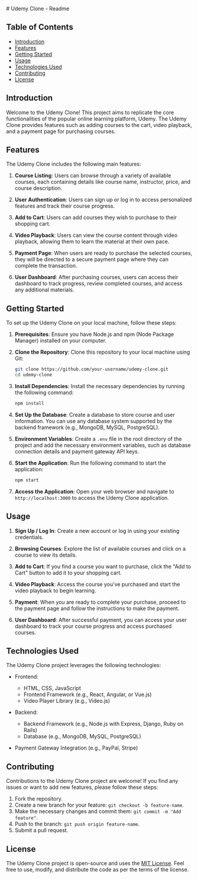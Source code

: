 <p># Udemy Clone - Readme

## Table of Contents

- [Introduction](#introduction)
- [Features](#features)
- [Getting Started](#getting-started)
- [Usage](#usage)
- [Technologies Used](#technologies-used)
- [Contributing](#contributing)
- [License](#license)

## Introduction

Welcome to the Udemy Clone! This project aims to replicate the core functionalities of the popular online learning platform, Udemy. The Udemy Clone provides features such as adding courses to the cart, video playback, and a payment page for purchasing courses.

## Features

The Udemy Clone includes the following main features:

1. **Course Listing**: Users can browse through a variety of available courses, each containing details like course name, instructor, price, and course description.

2. **User Authentication**: Users can sign up or log in to access personalized features and track their course progress.

3. **Add to Cart**: Users can add courses they wish to purchase to their shopping cart.

4. **Video Playback**: Users can view the course content through video playback, allowing them to learn the material at their own pace.

5. **Payment Page**: When users are ready to purchase the selected courses, they will be directed to a secure payment page where they can complete the transaction.

6. **User Dashboard**: After purchasing courses, users can access their dashboard to track progress, review completed courses, and access any additional materials.

## Getting Started

To set up the Udemy Clone on your local machine, follow these steps:

1. **Prerequisites**: Ensure you have Node.js and npm (Node Package Manager) installed on your computer.

2. **Clone the Repository**: Clone this repository to your local machine using Git:

   ```bash
   git clone https://github.com/your-username/udemy-clone.git
   cd udemy-clone
   ```

3. **Install Dependencies**: Install the necessary dependencies by running the following command:

   ```bash
   npm install
   ```

4. **Set Up the Database**: Create a database to store course and user information. You can use any database system supported by the backend framework (e.g., MongoDB, MySQL, PostgreSQL).

5. **Environment Variables**: Create a `.env` file in the root directory of the project and add the necessary environment variables, such as database connection details and payment gateway API keys.

6. **Start the Application**: Run the following command to start the application:

   ```bash
   npm start
   ```

7. **Access the Application**: Open your web browser and navigate to `http://localhost:3000` to access the Udemy Clone application.

## Usage

1. **Sign Up / Log In**: Create a new account or log in using your existing credentials.

2. **Browsing Courses**: Explore the list of available courses and click on a course to view its details.

3. **Add to Cart**: If you find a course you want to purchase, click the "Add to Cart" button to add it to your shopping cart.

4. **Video Playback**: Access the course you've purchased and start the video playback to begin learning.

5. **Payment**: When you are ready to complete your purchase, proceed to the payment page and follow the instructions to make the payment.

6. **User Dashboard**: After successful payment, you can access your user dashboard to track your course progress and access purchased courses.

## Technologies Used

The Udemy Clone project leverages the following technologies:

- Frontend:
  - HTML, CSS, JavaScript
  - Frontend Framework (e.g., React, Angular, or Vue.js)
  - Video Player Library (e.g., Video.js)

- Backend:
  - Backend Framework (e.g., Node.js with Express, Django, Ruby on Rails)
  - Database (e.g., MongoDB, MySQL, PostgreSQL)

- Payment Gateway Integration (e.g., PayPal, Stripe)

## Contributing

Contributions to the Udemy Clone project are welcome! If you find any issues or want to add new features, please follow these steps:

1. Fork the repository.
2. Create a new branch for your feature: `git checkout -b feature-name`.
3. Make the necessary changes and commit them: `git commit -m "Add feature"`.
4. Push to the branch: `git push origin feature-name`.
5. Submit a pull request.

## License

The Udemy Clone project is open-source and uses the [MIT License](LICENSE). Feel free to use, modify, and distribute the code as per the terms of the license.</p>
